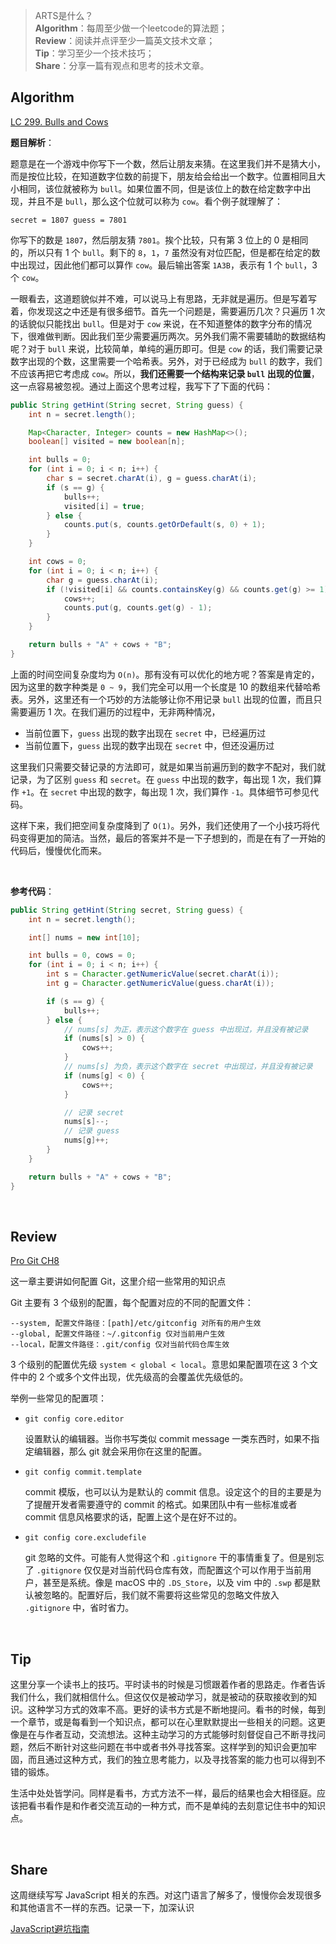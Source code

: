 > ARTS是什么？<br>
**Algorithm**：每周至少做一个leetcode的算法题；<br>
**Review**：阅读并点评至少一篇英文技术文章；<br>
**Tip**：学习至少一个技术技巧；<br>
**Share**：分享一篇有观点和思考的技术文章。

## Algorithm

[LC 299. Bulls and Cows](https://leetcode.com/problems/bulls-and-cows/)

**题目解析**：

题意是在一个游戏中你写下一个数，然后让朋友来猜。在这里我们并不是猜大小，而是按位比较，在知道数字位数的前提下，朋友给会给出一个数字。位置相同且大小相同，该位就被称为 `bull`。如果位置不同，但是该位上的数在给定数字中出现，并且不是 `bull`，那么这个位就可以称为 `cow`。看个例子就理解了：

```
secret = 1807 guess = 7801
```

你写下的数是 `1807`，然后朋友猜 `7801`。挨个比较，只有第 3 位上的 0 是相同的，所以只有 1 个 `bull`。剩下的 `8`，`1`，`7` 虽然没有对位匹配，但是都在给定的数中出现过，因此他们都可以算作 `cow`。最后输出答案 `1A3B`，表示有 1 个 `bull`，3 个 `cow`。

一眼看去，这道题貌似并不难，可以说马上有思路，无非就是遍历。但是写着写着，你发现这之中还是有很多细节。首先一个问题是，需要遍历几次？只遍历 1 次的话貌似只能找出 `bull`。但是对于 `cow` 来说，在不知道整体的数字分布的情况下，很难做判断。因此我们至少需要遍历两次。另外我们需不需要辅助的数据结构呢？对于 `bull` 来说，比较简单，单纯的遍历即可。但是 `cow` 的话，我们需要记录数字出现的个数，这里需要一个哈希表。另外，对于已经成为 `bull` 的数字，我们不应该再把它考虑成 `cow`。所以，**我们还需要一个结构来记录 `bull` 出现的位置**，这一点容易被忽视。通过上面这个思考过程，我写下了下面的代码：

```java
public String getHint(String secret, String guess) {
    int n = secret.length();

    Map<Character, Integer> counts = new HashMap<>();
    boolean[] visited = new boolean[n];

    int bulls = 0;
    for (int i = 0; i < n; i++) {
        char s = secret.charAt(i), g = guess.charAt(i);
        if (s == g) {
            bulls++;
            visited[i] = true;
        } else {
            counts.put(s, counts.getOrDefault(s, 0) + 1);
        }
    }

    int cows = 0;
    for (int i = 0; i < n; i++) {
        char g = guess.charAt(i);
        if (!visited[i] && counts.containsKey(g) && counts.get(g) >= 1) {
            cows++;
            counts.put(g, counts.get(g) - 1);
        }
    }

    return bulls + "A" + cows + "B";
}
```

上面的时间空间复杂度均为 `O(n)`。那有没有可以优化的地方呢？答案是肯定的，因为这里的数字种类是 `0 ~ 9`，我们完全可以用一个长度是 10 的数组来代替哈希表。另外，这里还有一个巧妙的方法能够让你不用记录 `bull` 出现的位置，而且只需要遍历 1 次。在我们遍历的过程中，无非两种情况，

* 当前位置下，`guess` 出现的数字出现在 `secret` 中，已经遍历过
* 当前位置下，`guess` 出现的数字出现在 `secret` 中，但还没遍历过

这里我们只需要交替记录的方法即可，就是如果当前遍历到的数字不配对，我们就记录，为了区别 `guess` 和 `secret`。在 `guess` 中出现的数字，每出现 1 次，我们算作 `+1`。在 `secret` 中出现的数字，每出现 1 次，我们算作 `-1`。具体细节可参见代码。

这样下来，我们把空间复杂度降到了 `O(1)`。另外，我们还使用了一个小技巧将代码变得更加的简洁。当然，最后的答案并不是一下子想到的，而是在有了一开始的代码后，慢慢优化而来。


<br>

**参考代码**：
```java
public String getHint(String secret, String guess) {
    int n = secret.length();

    int[] nums = new int[10];

    int bulls = 0, cows = 0;
    for (int i = 0; i < n; i++) {
        int s = Character.getNumericValue(secret.charAt(i));
        int g = Character.getNumericValue(guess.charAt(i));

        if (s == g) {
            bulls++;
        } else {
            // nums[s] 为正，表示这个数字在 guess 中出现过，并且没有被记录
            if (nums[s] > 0) {
                cows++;
            }
            // nums[s] 为负，表示这个数字在 secret 中出现过，并且没有被记录
            if (nums[g] < 0) {
                cows++;
            }

            // 记录 secret
            nums[s]--;
            // 记录 guess
            nums[g]++;
        }
    }

    return bulls + "A" + cows + "B";
}
```

<br>

## Review

[Pro Git CH8](https://git-scm.com/book/en/v2/Git-Tools-Revision-Selection)

这一章主要讲如何配置 Git，这里介绍一些常用的知识点

Git 主要有 3 个级别的配置，每个配置对应的不同的配置文件：

```
--system, 配置文件路径：[path]/etc/gitconfig 对所有的用户生效
--global, 配置文件路径：~/.gitconfig 仅对当前用户生效
--local，配置文件路径：.git/config 仅对当前代码仓库生效
```

3 个级别的配置优先级 `system < global < local`。意思如果配置项在这 3 个文件中的 2 个或多个文件出现，优先级高的会覆盖优先级低的。

举例一些常见的配置项：

* `git config core.editor`

   设置默认的编辑器。当你书写类似 commit message 一类东西时，如果不指定编辑器，那么 git 就会采用你在这里的配置。

* `git config commit.template`

   commit 模版，也可以认为是默认的 commit 信息。设定这个的目的主要是为了提醒开发者需要遵守的 commit 的格式。如果团队中有一些标准或者 commit 信息风格要求的话，配置上这个是在好不过的。
   
* `git config core.excludefile`

   git 忽略的文件。可能有人觉得这个和 `.gitignore` 干的事情重复了。但是别忘了 `.gitignore` 仅仅是对当前代码仓库有效，而配置这个可以作用于当前用户，甚至是系统。像是 macOS 中的 `.DS_Store`，以及 vim 中的 `.swp` 都是默认被忽略的。配置好后，我们就不需要将这些常见的忽略文件放入 `.gitignore` 中，省时省力。
  
<br>

## Tip

这里分享一个读书上的技巧。平时读书的时候是习惯跟着作者的思路走。作者告诉我们什么，我们就相信什么。但这仅仅是被动学习，就是被动的获取接收到的知识。这种学习方式的效率不高。更好的读书方式是不断地提问。看书的时候，每到一个章节，或是每看到一个知识点，都可以在心里默默提出一些相关的问题。这更像是在与作者互动，交流想法。这种主动学习的方式能够时刻督促自己不断寻找问题，然后不断针对这些问题在书中或者书外寻找答案。这样学到的知识会更加牢固，而且通过这种方式，我们的独立思考能力，以及寻找答案的能力也可以得到不错的锻炼。

生活中处处皆学问。同样是看书，方式方法不一样，最后的结果也会大相径庭。应该把看书看作是和作者交流互动的一种方式，而不是单纯的去刻意记住书中的知识点。

<br>

## Share

这周继续写写 JavaScript 相关的东西。对这门语言了解多了，慢慢你会发现很多和其他语言不一样的东西。记录一下，加深认识

[JavaScript避坑指南](./JavaScript避坑指南.md)